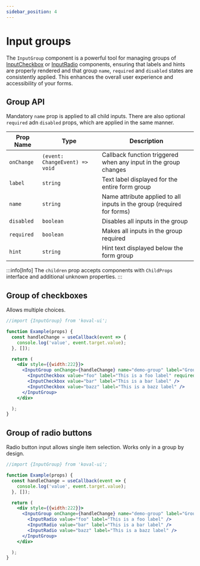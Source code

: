 ```yaml
---
sidebar_position: 4
---
```



# Input groups

The `InputGroup` component is a powerful tool for managing groups of [InputCheckbox](https://morewings.github.io/koval-ui/?path=/docs/inputs-checkbox--docs) or [InputRadio](https://morewings.github.io/koval-ui/?path=/docs/inputs-radio--docs) components, ensuring that labels and hints are properly rendered and that group `name`, `required` and `disabled` states are consistently applied. This enhances the overall user experience and accessibility of your forms.

## Group API

Mandatory `name` prop is applied to all child inputs. There are also optional `required` adn `disabled` props, which are applied in the same manner.

| Prop Name  | Type                           | Description                                                            |
|------------|--------------------------------|------------------------------------------------------------------------|
| `onChange` | `(event: ChangeEvent) => void` | Callback function triggered when any input in the group changes        |
| `label`    | `string`                       | Text label displayed for the entire form group                         |
| `name`     | `string`                       | Name attribute applied to all inputs in the group (required for forms) |
| `disabled` | `boolean`                      | Disables all inputs in the group                                       |
| `required` | `boolean`                      | Makes all inputs in the group required                                 |
| `hint`     | `string`                       | Hint text displayed below the form group                               |

:::info[Info]
The `children` prop accepts components with `ChildProps` interface and additional unknown properties.
:::

## Group of checkboxes

Allows multiple choices.

```jsx live
//import {InputGroup} from 'koval-ui';

function Example(props) {
  const handleChange = useCallback(event => {
    console.log('value', event.target.value);
  }, []);

  return (
    <div style={{width:222}}>
      <InputGroup onChange={handleChange} name="demo-group" label="Group label" hint="This is hint">
        <InputCheckbox value="foo" label="This is a foo label" required />
        <InputCheckbox value="bar" label="This is a bar label" />
        <InputCheckbox value="bazz" label="This is a bazz label" />
      </InputGroup>
    </div>

  );
}
```

## Group of radio buttons

Radio button input allows single item selection. Works only in a group by design.

```jsx live
//import {InputGroup} from 'koval-ui';

function Example(props) {
  const handleChange = useCallback(event => {
    console.log('value', event.target.value);
  }, []);

  return (
    <div style={{width:222}}>
      <InputGroup onChange={handleChange} name="demo-group" label="Group label" hint="This is hint">
        <InputRadio value="foo" label="This is a foo label" />
        <InputRadio value="bar" label="This is a bar label" />
        <InputRadio value="bazz" label="This is a bazz label" />
      </InputGroup>
    </div>

  );
}
```
